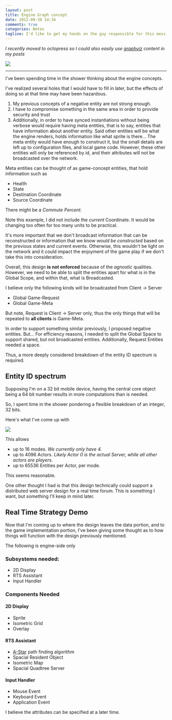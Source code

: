 ```yaml
---
layout: post
title: Engine Graph concept
date: 2012-09-30 14:34
comments: true
categories: Notes
tagline: I'd like to get my hands on the guy responsible for this mess. 
---
```


_I recently moved to octopress so I could also easily use [graphviz](http://www.graphviz.org/)
content in my posts_

[![](/graphs/agnostic.svg)](/graphs/agnostic.svg)

----

I've been spending time in the shower thinking about the engine concepts.

I've realized several holes that I would have to fill in later, but the 
effects of doing so at that time may have been hazardous.

<!--more-->

1. My previous concepts of a negative entity are not strong enough.
2. I have to compromise something in the same area in order to provide
	security and trust
3. Additionally, in order to have synced instantiations without being verbose
	would require having meta entities, that is to say, entities that have
	information about another entity. Said other entities will be what the 
	engine renders, holds information like what sprite is there...
	The meta entity would have enough to construct it, but the small details
	are left up to configuration files, and local game code.
	However, these other entities will only be referenced by id, and their
	attributes will not be broadcasted over the network. 

Meta entities can be thought of as game-concept entities, that hold information
such as

* Health
* State
* Destination Coordinate
* Source Coordinate

There might be a _Commute Percent_.

Note this example, I did not include the _current_ Coordinate. 
It would be changing too often for too many units to be practical.

It's more important that we don't broadcast information that can be reconstructed
or information that we know _would be constructed_ based on the previous states 
and current events. Otherwise, this wouldn't be light on the network and it could
impact the enjoyment of the game play if we don't take this into consideration.

Overall, this design __is not enforced__ because of the _agnostic_ qualities.
However, we need to be able to split the entities apart for what is in the Global
Scope, and within that, what is Broadcasted.

I believe only the following kinds will be broadcasted from Client &rarr; Server

* Global Game-Request
* Global Game-Meta

But note, Request is Client &rarr; Server only, thus the only things that will be 
repeated to __all clients__ is Game-Meta.

In order to support something similar previously, I proposed negative entities. 
But... For efficiency reasons, I needed to split the Global Space to support 
shared, but not broadcasted entities. Additionally, Request Entities needed a 
space.

Thus, a more deeply considered breakdown of the entity ID spectrum is required.

## Entity ID spectrum 

Supposing I'm on a 32 bit mobile device, having the central core object being a
64 bit number results in more computations than is needed. 

So, I spent time in the shower pondering a flexible breakdown of an integer, 32
bits.

Here's what I've come up with

![](/graphs/entity-id-breakdown.svg)

This allows 

* up to 16 modes. _We currently only have 4._
* up to 4096 Actors. _Likely Actor 0 is the actual Server, 
	while all other actors are players._
* up to 65536 Entities per Actor, per mode. 

This seems reasonable.

One other thought I had is that this design technically could support a distributed
web server design for a real time forum. This is something I want, but something
I'll keep in mind later. 

## Real Time Strategy Demo

Now that I'm coming up to where the design leaves the data portion, and to the game
implementation portion, I've been giving some thought as to how things will function
with the design previously mentioned.

The following is engine-side only

### Subsystems needed:

* 2D Display
* RTS Assistant
* Input Handler

### Components Needed

#### 2D Display

* Sprite
* Isometric Grid
* Overlay

#### RTS Assistant

* [A-Star](http://en.wikipedia.org/wiki/A*_search_algorithm) path finding algorithm 
* Spacial Resident Object
* Isometric Map
* Spacial Quadtree Server

#### Input Handler

* Mouse Event
* Keyboard Event
* Application Event

I believe the attributes can be specified at a later time.
